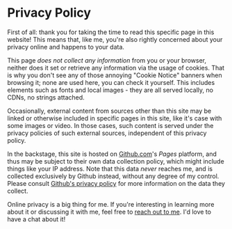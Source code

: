 # Privacy Policy

First of all: thank you for taking the time to read this specific page in this website! This means that, like me, you're also rightly concerned about your privacy online and happens to your data.

This page *does not collect any information* from you or your browser, neither does it set or retrieve any information via the usage of cookies. That is why you don't see any of those annoying "Cookie Notice" banners when browsing it; none are used here, you can check it yourself. This includes elements such as fonts and local images - they are all served locally, no CDNs, no strings attached.

Occasionally, external content from sources other than this site may be linked or otherwise included in specific pages in this site, like it's case with some images or video. In those cases, such content is served under the privacy policies of such external sources, independent of this privacy policy.

In the backstage, this site is hosted on [Github.com](https://github.com)'s *Pages* platform, and thus may be subject to their own data collection policy, which might include things like your IP address. Note that this data *never* reaches me, and is collected exclusively by Github instead, without any degree of my control. Please consult [Github's privacy policy](https://docs.github.com/en/github/site-policy/github-privacy-statement) for more information on the data they collect.

Online privacy is a big thing for me. If you're interesting in learning more about it or discussing it with me, feel free to [reach out to me](/contact). I'd love to have a chat about it!
